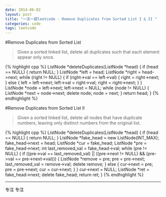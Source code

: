 ```yaml
---
date: 2014-06-02
layout: post
title: "一天一题leetcode - Remove Duplicates from Sorted List I & II "
categories: code
tags: leetcode
---
```


#Remove Duplicates from Sorted List
>Given a sorted linked list, delete all duplicates such that each element appear only once.   

<!--more-->
{% highlight cpp %}
ListNode *deleteDuplicates(ListNode *head) {
    if (head == NULL) {
        return NULL;
    }
    ListNode *left = head;
    ListNode *right = head->next;
    while (right != NULL) {
        if (right->val == left->val) {
            right = right->next;
        } else {
            left = left->next;
            left->val = right->val;
            right = right->next;
        }
    }
    ListNode *node = left->next;
    left->next = NULL;
    while (node != NULL) {
        ListNode *next = node->next;
        delete node;
        node = next;
    }
    return head;
}
{% endhighlight %}

#Remove Duplicates from Sorted List II
>Given a sorted linked list, delete all nodes that have duplicate numbers, leaving only distinct numbers from the original list.   

{% highlight cpp %}
ListNode *deleteDuplicates(ListNode *head) {
    if (head == NULL) {
        return NULL;
    }
    ListNode *fake_head = new ListNode(INT_MAX);
    fake_head->next = head;
    ListNode *cur = fake_head;
    ListNode *pre = fake_head->next;
    int last_removed_val = fake_head->val;
    while (pre != NULL) {
        if ((pre->val == last_removed_val) ||
            ((pre->next != NULL) && (pre->val == pre->next->val))) {
            ListNode *remove = pre;
            pre = pre->next;
            last_removed_val = remove->val;
            delete remove;
        } else {
            cur->next = pre;
            pre = pre->next;
            cur = cur->next;
        }
    }
    cur->next = NULL;
    ListNode *ret = fake_head->next;
    delete fake_head;
    return ret;
}
{% endhighlight %}

---

专注 专注